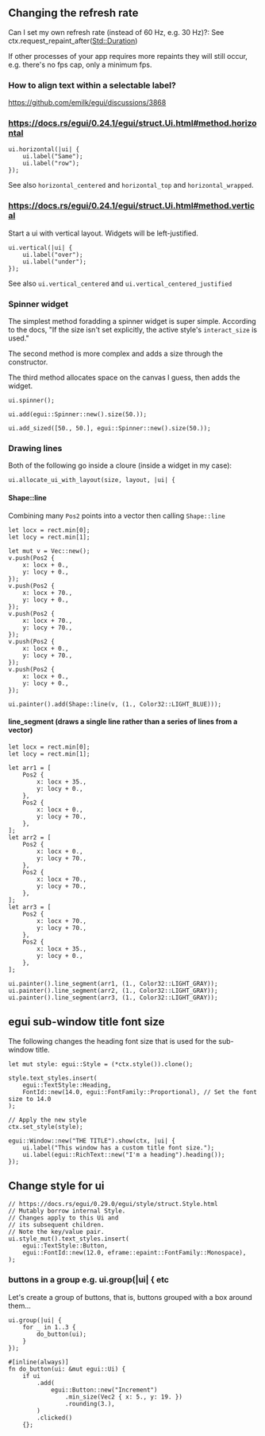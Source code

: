 ## Changing the refresh rate

Can I set my own refresh rate (instead of 60 Hz, e.g. 30 Hz)?:  See ctx.request_repaint_after(<Std::Duration>)

If other processes of your app requires more repaints they will still occur, e.g. there's no fps cap, only a minimum fps. 

### How to align text within a selectable label?

https://github.com/emilk/egui/discussions/3868

### https://docs.rs/egui/0.24.1/egui/struct.Ui.html#method.horizontal

```
ui.horizontal(|ui| {
    ui.label("Same");
    ui.label("row");
});
```
See also ```horizontal_centered``` and ```horizontal_top``` and ```horizontal_wrapped```.

### https://docs.rs/egui/0.24.1/egui/struct.Ui.html#method.vertical

Start a ui with vertical layout. Widgets will be left-justified.

```
ui.vertical(|ui| {
    ui.label("over");
    ui.label("under");
});
```
See also ```ui.vertical_centered``` and ```ui.vertical_centered_justified```

### Spinner widget

The simplest method foradding a spinner widget is super simple. According to the docs, "If the size isn't set explicitly, the active style's `interact_size` is used."


The second method is more complex and adds a size through the constructor.

The third method allocates space on the canvas I guess, then adds the widget.
```
ui.spinner();

ui.add(egui::Spinner::new().size(50.));

ui.add_sized([50., 50.], egui::Spinner::new().size(50.));
```

### Drawing lines

Both of the following go inside a cloure (inside a widget in my case):

```
ui.allocate_ui_with_layout(size, layout, |ui| {
```

#### Shape::line

Combining many ```Pos2``` points into a vector then calling ```Shape::line```
```
let locx = rect.min[0];
let locy = rect.min[1];

let mut v = Vec::new();
v.push(Pos2 {
    x: locx + 0.,
    y: locy + 0.,
});
v.push(Pos2 {
    x: locx + 70.,
    y: locy + 0.,
});
v.push(Pos2 {
    x: locx + 70.,
    y: locy + 70.,
});
v.push(Pos2 {
    x: locx + 0.,
    y: locy + 70.,
});
v.push(Pos2 {
    x: locx + 0.,
    y: locy + 0.,
});

ui.painter().add(Shape::line(v, (1., Color32::LIGHT_BLUE)));
```

#### line_segment (draws a single line rather than a series of lines from a vector)

```
let locx = rect.min[0];
let locy = rect.min[1];

let arr1 = [
    Pos2 {
        x: locx + 35.,
        y: locy + 0.,
    },
    Pos2 {
        x: locx + 0.,
        y: locy + 70.,
    },
];
let arr2 = [
    Pos2 {
        x: locx + 0.,
        y: locy + 70.,
    },
    Pos2 {
        x: locx + 70.,
        y: locy + 70.,
    },
];
let arr3 = [
    Pos2 {
        x: locx + 70.,
        y: locy + 70.,
    },
    Pos2 {
        x: locx + 35.,
        y: locy + 0.,
    },
];

ui.painter().line_segment(arr1, (1., Color32::LIGHT_GRAY));
ui.painter().line_segment(arr2, (1., Color32::LIGHT_GRAY));
ui.painter().line_segment(arr3, (1., Color32::LIGHT_GRAY));
```

## egui sub-window title font size

The following changes the heading font size that is used for the sub-window title.
```
let mut style: egui::Style = (*ctx.style()).clone();

style.text_styles.insert(
    egui::TextStyle::Heading,
    FontId::new(14.0, egui::FontFamily::Proportional), // Set the font size to 14.0
);

// Apply the new style
ctx.set_style(style);

egui::Window::new("THE TITLE").show(ctx, |ui| {
    ui.label("This window has a custom title font size.");
    ui.label(egui::RichText::new("I'm a heading").heading());
});
```
## Change style for ui
```
// https://docs.rs/egui/0.29.0/egui/style/struct.Style.html
// Mutably borrow internal Style.
// Changes apply to this Ui and
// its subsequent children.
// Note the key/value pair.
ui.style_mut().text_styles.insert(
    egui::TextStyle::Button,
    egui::FontId::new(12.0, eframe::epaint::FontFamily::Monospace),
);
```

### buttons in a group e.g. ui.group(|ui| { etc

Let's create a group of buttons, that is, buttons grouped with a box around them...
```
ui.group(|ui| {
    for _ in 1..3 {
        do_button(ui);
    }
});

#[inline(always)]
fn do_button(ui: &mut egui::Ui) {
    if ui
        .add(
            egui::Button::new("Increment")
                .min_size(Vec2 { x: 5., y: 19. })
                .rounding(3.),
        )
        .clicked()
    {};
```

